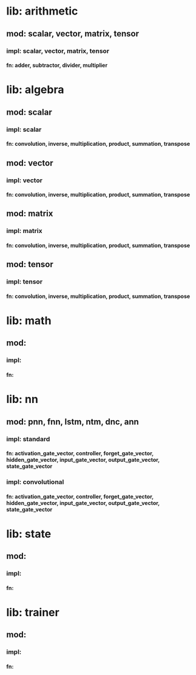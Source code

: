 # lib: arithmetic
## mod: scalar, vector, matrix, tensor
### impl: scalar, vector, matrix, tensor
#### fn: adder, subtractor, divider, multiplier

# lib: algebra
## mod: scalar
### impl: scalar
#### fn: convolution, inverse, multiplication, product, summation, transpose
## mod: vector
### impl: vector
#### fn: convolution, inverse, multiplication, product, summation, transpose
## mod: matrix
### impl: matrix
#### fn: convolution, inverse, multiplication, product, summation, transpose
## mod: tensor
### impl: tensor
#### fn: convolution, inverse, multiplication, product, summation, transpose

# lib: math
## mod:
### impl:
#### fn:

# lib: nn
## mod: pnn, fnn, lstm, ntm, dnc, ann
### impl: standard
#### fn: activation_gate_vector, controller, forget_gate_vector, hidden_gate_vector, input_gate_vector, output_gate_vector, state_gate_vector
### impl: convolutional
#### fn: activation_gate_vector, controller, forget_gate_vector, hidden_gate_vector, input_gate_vector, output_gate_vector, state_gate_vector

# lib: state
## mod:
### impl:
#### fn:

# lib: trainer
## mod:
### impl:
#### fn:
